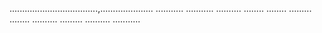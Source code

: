 ...................................,.....................
...........
...........
..........
........
........
.........
........
..........
.........
..........
...........
